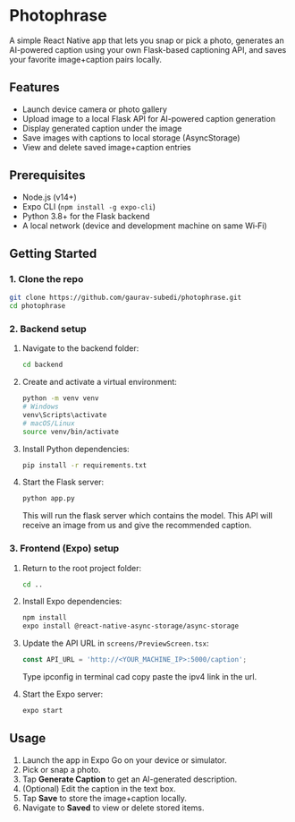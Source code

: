 # Photophrase

A simple React Native app that lets you snap or pick a photo, generates an AI-powered caption using your own Flask-based captioning API, and saves your favorite image+caption pairs locally.

## Features

* Launch device camera or photo gallery
* Upload image to a local Flask API for AI-powered caption generation
* Display generated caption under the image
* Save images with captions to local storage (AsyncStorage)
* View and delete saved image+caption entries

## Prerequisites

* Node.js (v14+)
* Expo CLI (`npm install -g expo-cli`)
* Python 3.8+ for the Flask backend
* A local network (device and development machine on same Wi‑Fi)

## Getting Started

### 1. Clone the repo

```bash
git clone https://github.com/gaurav-subedi/photophrase.git
cd photophrase
```

### 2. Backend setup

1. Navigate to the backend folder:

   ```bash
   cd backend
   ```
2. Create and activate a virtual environment:

   ```bash
   python -m venv venv
   # Windows
   venv\Scripts\activate
   # macOS/Linux
   source venv/bin/activate
   ```
3. Install Python dependencies:

   ```bash
   pip install -r requirements.txt
   ```
4. Start the Flask server:

   ```bash
   python app.py
   ```
   This will run the flask server which contains the model. This API will receive an image from us and give the recommended caption.

### 3. Frontend (Expo) setup

1. Return to the root project folder:

   ```bash
   cd ..
   ```
2. Install Expo dependencies:

   ```bash
   npm install
   expo install @react-native-async-storage/async-storage
   ```
3. Update the API URL in `screens/PreviewScreen.tsx`:

   ```ts
   const API_URL = 'http://<YOUR_MACHINE_IP>:5000/caption';
   ```
   Type ipconfig in terminal cad copy paste the ipv4 link in the url.
4. Start the Expo server:

   ```bash
   expo start
   ```

## Usage

1. Launch the app in Expo Go on your device or simulator.
2. Pick or snap a photo.
3. Tap **Generate Caption** to get an AI-generated description.
4. (Optional) Edit the caption in the text box.
5. Tap **Save** to store the image+caption locally.
6. Navigate to **Saved** to view or delete stored items.


